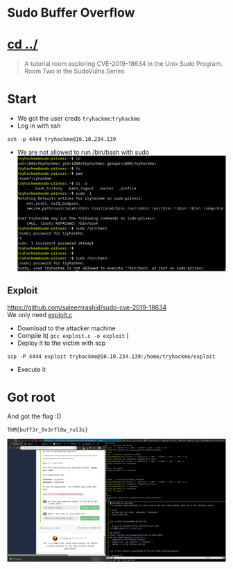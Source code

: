 # Sudo Buffer Overflow
# [cd ../](../index.md)
> A tutorial room exploring CVE-2019-18634 in the Unix Sudo Program. Room Two in the SudoVulns Series

# Start
- We got the user creds `tryhackme`:`tryhackme`
- Log in with ssh

```
ssh -p 4444 tryhackme@10.10.234.139
```
- We are not allowed to run /bin/bash with sudo  
![not_allowed](not_allowed.png)  

## Exploit
https://github.com/saleemrashid/sudo-cve-2019-18634  
We only need [exploit.c](exploit.c)
- Download to the attacker machine
- Compile it( `gcc exploit.c -o exploit` )
- Deploy it to the victim with scp

```
scp -P 4444 exploit tryhackme@10.10.234.139:/home/tryhackme/exploit
```
- Execute it

# Got root
And got the flag :D
```
THM{buff3r_0v3rfl0w_rul3s}
```
![done](done.png)
